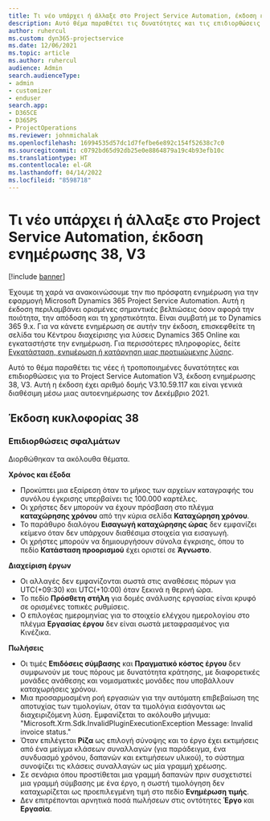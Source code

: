 ```yaml
---
title: Τι νέο υπάρχει ή άλλαξε στο Project Service Automation, έκδοση ενημέρωσης 38, V3
description: Αυτό θέμα παραθέτει τις δυνατότητες και τις επιδιορθώσεις που είναι διαθέσιμες στο Microsoft Dynamics 365 Project Service Automation έκδοση ενημέρωσης 38, V3.
author: ruhercul
ms.custom: dyn365-projectservice
ms.date: 12/06/2021
ms.topic: article
ms.author: ruhercul
audience: Admin
search.audienceType:
- admin
- customizer
- enduser
search.app:
- D365CE
- D365PS
- ProjectOperations
ms.reviewer: johnmichalak
ms.openlocfilehash: 16994535d57dc1d7fefbe6e892c154f52638c7c0
ms.sourcegitcommit: c0792bd65d92db25e0e8864879a19c4b93efb10c
ms.translationtype: HT
ms.contentlocale: el-GR
ms.lasthandoff: 04/14/2022
ms.locfileid: "8598718"
---
```

# <a name="whats-new-or-changed-in-project-service-automation-update-release-38-v3"></a>Τι νέο υπάρχει ή άλλαξε στο Project Service Automation, έκδοση ενημέρωσης 38, V3

[!include [banner](../includes/psa-now-project-operations.md)]

Έχουμε τη χαρά να ανακοινώσουμε την πιο πρόσφατη ενημέρωση για την εφαρμογή Microsoft Dynamics 365 Project Service Automation. Αυτή η έκδοση περιλαμβάνει ορισμένες σημαντικές βελτιώσεις όσον αφορά την ποιότητα, την απόδοση και τη χρηστικότητα. Είναι συμβατή με το Dynamics 365 9.x. Για να κάνετε ενημέρωση σε αυτήν την έκδοση, επισκεφθείτε τη σελίδα του Κέντρου διαχείρισης για λύσεις Dynamics 365 Online και εγκαταστήστε την ενημέρωση. Για περισσότερες πληροφορίες, δείτε [Εγκατάσταση, ενημέρωση ή κατάργηση μιας προτιμώμενης λύσης](/power-platform/admin/install-remove-preferred-solution).

Αυτό το θέμα παραθέτει τις νέες ή τροποποιημένες δυνατότητες και επιδιορθώσεις για το Project Service Automation V3, έκδοση ενημέρωσης 38, V3. Αυτή η έκδοση έχει αριθμό δομής V3.10.59.117 και είναι γενικά διαθέσιμη μέσω μιας αυτοενημέρωσης τον Δεκέμβριο 2021.

## <a name="update-release-38"></a>Έκδοση κυκλοφορίας 38

### <a name="bug-fixes"></a>Επιδιορθώσεις σφαλμάτων

Διορθώθηκαν τα ακόλουθα θέματα.

**Χρόνος και έξοδα**

- Προκύπτει μια εξαίρεση όταν το μήκος των αρχείων καταγραφής του συνόλου έγκρισης υπερβαίνει τις 100.000 καρτέλες.
- Οι χρήστες δεν μπορούν να έχουν πρόσβαση στο πλέγμα **καταχώρησης χρόνου** από την κύρια σελίδα **Καταχώρηση χρόνου**.
- Το παράθυρο διαλόγου **Εισαγωγή καταχώρησης ώρας** δεν εμφανίζει κείμενο όταν δεν υπάρχουν διαθέσιμα στοιχεία για εισαγωγή.
- Οι χρήστες μπορούν να δημιουργήσουν σύνολα έγκρισης, όπου το πεδίο **Κατάσταση προορισμού** έχει οριστεί σε **Άγνωστο**.

**Διαχείριση έργων**

- Οι αλλαγές δεν εμφανίζονται σωστά στις αναθέσεις πόρων για UTC(+09:30) και UTC(+10:00) όταν ξεκινά η θερινή ώρα.
- Το πεδίο **Πρόσθετη στήλη** για δομές ανάλυσης εργασίας είναι κρυφό σε ορισμένες τοπικές ρυθμίσεις.
- Ο επιλογέας ημερομηνίας για το στοιχείο ελέγχου ημερολογίου στο πλέγμα **Εργασίας έργου** δεν είναι σωστά μεταφρασμένος για Κινέζικα.

**Πωλήσεις**

- Οι τιμές **Επιδόσεις σύμβασης** και **Πραγματικό κόστος έργου** δεν συμφωνούν με τους πόρους με δυνατότητα κράτησης, με διαφορετικές μονάδες ανάθεσης και νομισματικές μονάδες που υποβάλλουν καταχωρήσεις χρόνου.
- Μια προσαρμοσμένη ροή εργασιών για την αυτόματη επιβεβαίωση της αποτυχίας των τιμολογίων, όταν τα τιμολόγια εισάγονται ως διαχειριζόμενη λύση. Εμφανίζεται το ακόλουθο μήνυμα: "Microsoft.Xrm.Sdk.InvalidPluginExecutionException Message: Invalid invoice status."
- Όταν επιλέγεται **Ρίζα** ως επιλογή σύνοψης και το έργο έχει εκτιμήσεις από ένα μείγμα κλάσεων συναλλαγών (για παράδειγμα, ένα συνδυασμό χρόνου, δαπανών και εκτιμήσεων υλικού), το σύστημα συνοψίζει τις κλάσεις συναλλαγών ως μία γραμμή χρέωσης.
- Σε σενάρια όπου προστίθεται μια γραμμή δαπανών πριν συσχετιστεί μια γραμμή σύμβασης με ένα έργο, η σωστή τιμολόγηση δεν καταχωρίζεται ως προεπιλεγμένη τιμή στο πεδίο **Ενημέρωση τιμής**.
- Δεν επιτρέπονται αρνητικά ποσά πωλήσεων στις οντότητες **Έργο** και **Εργασία**.

